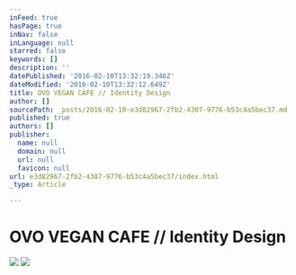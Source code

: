 ```yaml
---
inFeed: true
hasPage: true
inNav: false
inLanguage: null
starred: false
keywords: []
description: ''
datePublished: '2016-02-10T13:32:19.346Z'
dateModified: '2016-02-10T13:32:12.649Z'
title: OVO VEGAN CAFE // Identity Design
author: []
sourcePath: _posts/2016-02-10-e3d82967-2fb2-4307-9776-b53c4a5bec37.md
published: true
authors: []
publisher:
  name: null
  domain: null
  url: null
  favicon: null
url: e3d82967-2fb2-4307-9776-b53c4a5bec37/index.html
_type: Article

---
```

# OVO VEGAN CAFE // Identity Design
![](https://the-grid-user-content.s3-us-west-2.amazonaws.com/a23682bb-c6ac-48f3-b538-1949173bd5fd.jpg)
![](https://the-grid-user-content.s3-us-west-2.amazonaws.com/34c3fd46-cff4-47b6-94c1-6c587793a157.jpg)